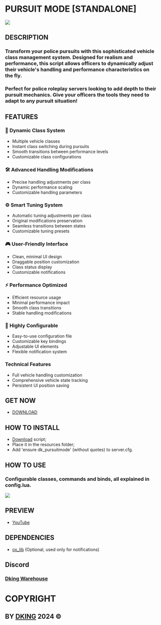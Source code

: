 # PURSUIT MODE [STANDALONE]

![](https://cdn.discordapp.com/attachments/1295245827039563866/1317356347234189362/THUMB.png?ex=676451f4&is=67630074&hm=6c65bf856a774af6ab5b3df7907cc71ff95f00b0cea28cec40fa7960b0d6cb5b&)

## DESCRIPTION

### Transform your police pursuits with this sophisticated vehicle class management system. Designed for realism and performance, this script allows officers to dynamically adjust their vehicle's handling and performance characteristics on the fly.
### Perfect for police roleplay servers looking to add depth to their pursuit mechanics. Give your officers the tools they need to adapt to any pursuit situation!

## FEATURES

### 🚓 **Dynamic Class System**
- Multiple vehicle classes
- Instant class switching during pursuits
- Smooth transitions between performance levels
- Customizable class configurations

### 🛠️ **Advanced Handling Modifications**
- Precise handling adjustments per class
- Dynamic performance scaling
- Customizable handling parameters

### ⚙️ **Smart Tuning System**
- Automatic tuning adjustments per class
- Original modifications preservation
- Seamless transitions between states
- Customizable tuning presets

### 🎮 **User-Friendly Interface**
- Clean, minimal UI design
- Draggable position customization
- Class status display
- Customizable notifications

### ⚡ **Performance Optimized**
- Efficient resource usage
- Minimal performance impact
- Smooth class transitions
- Stable handling modifications

### 🔧 **Highly Configurable**
- Easy-to-use configuration file
- Customizable key bindings
- Adjustable UI elements
- Flexible notification system

### Technical Features
- Full vehicle handling customization
- Comprehensive vehicle state tracking
- Persistent UI position saving

## GET NOW

* [DOWNLOAD](https://dking.tebex.io/package/6582383)

## HOW TO INSTALL

* [Download](https://keymaster.fivem.net/asset-grants) script;
* Place it in the resources folder;
* Add 'ensure dk_pursuitmode' (without quotes) to server.cfg.

## HOW TO USE

### Configurable classes, commands and binds, all explained in config.lua.
![](https://cdn.discordapp.com/attachments/1295245827039563866/1317728471467687946/config_half.png?ex=67645b05&is=67630985&hm=b9b4c6cb3a15fc4187f06af3b26911e9e45bcaad021537d7e20b40c781443fd8&)

## PREVIEW

* [YouTube](https://youtu.be/SDDCsqalixM)

## DEPENDENCIES

* [ox_lib](https://github.com/overextended/ox_lib) (Optional, used only for notifications)

## Discord

### [Dking Warehouse](https://discord.gg/Rw6vjcXspG)

# COPYRIGHT

## BY [DKING](https://github.com/Dking07) 2024 ©
